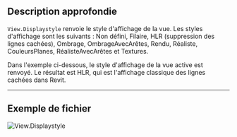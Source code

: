## Description approfondie
`View.Displaystyle` renvoie le style d'affichage de la vue. Les styles d'affichage sont les suivants : Non défini, Filaire, HLR (suppression des lignes cachées), Ombrage, OmbrageAvecArêtes, Rendu, Réaliste, CouleursPlanes, RéalisteAvecArêtes et Textures.

Dans l'exemple ci-dessous, le style d'affichage de la vue active est renvoyé. Le résultat est HLR, qui est l'affichage classique des lignes cachées dans Revit.
___
## Exemple de fichier

![View.Displaystyle](./Revit.Elements.Views.View.Displaystyle_img.jpg)
